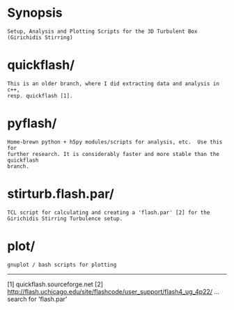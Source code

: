# Synopsis
    Setup, Analysis and Plotting Scripts for the 3D Turbulent Box (Girichidis Stirring)

# quickflash/
    This is an older branch, where I did extracting data and analysis in c++,
    resp. quickflash [1].

# pyflash/
    Home-brewn python + h5py modules/scripts for analysis, etc.  Use this for
    further research. It is considerably faster and more stable than the quickflash
    branch.

# stirturb.flash.par/
    TCL script for calculating and creating a 'flash.par' [2] for the
    Girichidis Stirring Turbulence setup.

# plot/
    gnuplot / bash scripts for plotting

---

[1] quickflash.sourceforge.net
[2] http://flash.uchicago.edu/site/flashcode/user_support/flash4_ug_4p22/ ... search for 'flash.par'
